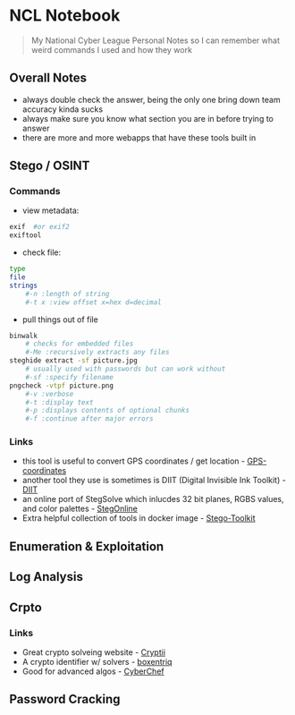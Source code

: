 # NCL Notebook
> My National Cyber League Personal Notes so I can remember what weird commands I used and how they work

## Overall Notes
- always double check the answer, being the only one bring down team accuracy kinda sucks
- always make sure you know what section you are in before trying to answer
- there are more and more webapps that have these tools built in


## Stego / OSINT
### Commands
- view metadata:
```bash
exif  #or exif2
exiftool
```
- check file:
```bash
type
file
strings 
	#-n :length of string
	#-t x :view offset x=hex d=decimal
```
- pull things out of file
```bash
binwalk 
	# checks for embedded files
	#-Me :recursively extracts any files
steghide extract -sf picture.jpg
	# usually used with passwords but can work without
	#-sf :specify filename
pngcheck -vtpf picture.png
	#-v :verbose
	#-t :display text
	#-p :displays contents of optional chunks
	#-f :continue after major errors

```
### Links
- this tool is useful to convert GPS coordinates / get location - [GPS-coordinates](https://www.gps-coordinates.net)
- another tool they use is sometimes is DIIT (Digital Invisible Ink Toolkit) - [DIIT](http://diit.sourceforge.net/)
- an online port of StegSolve which inlucdes 32 bit planes, RGBS values, and color palettes - [StegOnline](https://stegonline.georgeom.net/upload)
- Extra helpful collection of tools in docker image - [Stego-Toolkit](https://www.kitploit.com/2018/06/stego-toolkit-collection-of.html)

## Enumeration & Exploitation

## Log Analysis 

## Crpto 
### Links
- Great crypto solveing website - [Cryptii](https://cryptii.com/)
- A crypto identifier w/ solvers - [boxentriq](https://www.boxentriq.com/code-breaking/cipher-identifier)
- Good for advanced algos - [CyberChef](https://gchq.github.io/CyberChef/)

## Password Cracking

